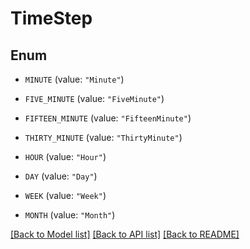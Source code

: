 # TimeStep

## Enum


* `MINUTE` (value: `"Minute"`)

* `FIVE_MINUTE` (value: `"FiveMinute"`)

* `FIFTEEN_MINUTE` (value: `"FifteenMinute"`)

* `THIRTY_MINUTE` (value: `"ThirtyMinute"`)

* `HOUR` (value: `"Hour"`)

* `DAY` (value: `"Day"`)

* `WEEK` (value: `"Week"`)

* `MONTH` (value: `"Month"`)


[[Back to Model list]](../README.md#documentation-for-models) [[Back to API list]](../README.md#documentation-for-api-endpoints) [[Back to README]](../README.md)


